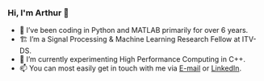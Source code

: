 ### Hi, I'm Arthur 👋

- 🔭 I’ve been coding in Python and MATLAB primarily for over 6 years.
- 🏗️ I’m a Signal Processing & Machine Learning Research Fellow at ITV-DS.
- 🌱 I’m currently experimenting High Performance Computing in C++.
- 📫 You can most easily get in touch with me via [E-mail](mailto:arthurgs2007@gmail.com) or [LinkedIn](https://www.linkedin.com/in/gonsalesarthur/).
